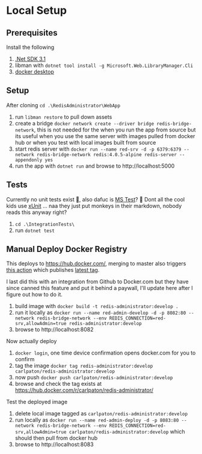 # Local Setup

## Prerequisites
Install the following

1. [.Net SDK 3.1](https://dotnet.microsoft.com/en-us/download/dotnet/3.1)
1. libman with `dotnet tool install -g Microsoft.Web.LibraryManager.Cli`
1. [docker desktop](https://www.docker.com/products/docker-desktop/)

## Setup
After cloning `cd .\RedisAdministrator\WebApp`

1. run `libman restore` to pull down assets
1. create a bridge `docker network create --driver bridge redis-bridge-network`, this is not needed for the when you run the app from source but its useful when you use the same server with images pulled from docker hub or when you test with local images built from source
1. start redis server with `docker run --name red-srv -d -p 6379:6379 --network redis-bridge-network redis:4.0.5-alpine redis-server --appendonly yes`
1. run the app with `dotnet run` and browse to http://localhost:5000

## Tests
Currently no unit tests exist 🐒, also dafuc is [MS Test](https://carlpaton.github.io/2018/12/unit-testing-with-mstest/)? 🐒 Dont all the cool kids use [xUnit](https://carlpaton.github.io/2019/06/unit-testing-with-xunit/) ... naa they just put monkeys in their markdown, nobody reads this anyway right?

1. `cd .\IntegrationTests\`
1. run `dotnet test`

## Manual Deploy Docker Registry
This deploys to https://hub.docker.com/, merging to master also triggers [this action](https://github.com/carlpaton/RedisAdministrator/actions) which publishes [latest tag](https://hub.docker.com/r/carlpaton/redis-administrator/tags).

I last did this with an integration from Github to Docker.com but they have since canned this feature and put it behind a paywall, I'll update here after I figure out how to do it.

1. build image with `docker build -t redis-administrator:develop .`
1. run it locally as `docker run --name red-admin-develop -d -p 8082:80 --network redis-bridge-network --env REDIS_CONNECTION=red-srv,allowAdmin=true redis-administrator:develop`
1. browse to http://localhost:8082

Now actually deploy

1. `docker login`, one time device confirmation opens docker.com for you to confirm 
1. tag the image `docker tag redis-administrator:develop carlpaton/redis-administrator:develop`
1. now push `docker push carlpaton/redis-administrator:develop`
1. browse and check the tag exists at https://hub.docker.com/r/carlpaton/redis-administrator/

Test the deployed image

1. delete local image tagged as `carlpaton/redis-administrator:develop`
1. run locally as `docker run --name red-admin-deploy -d -p 8083:80 --network redis-bridge-network --env REDIS_CONNECTION=red-srv,allowAdmin=true carlpaton/redis-administrator:develop` which should then pull from docker hub
1. browse to http://localhost:8083